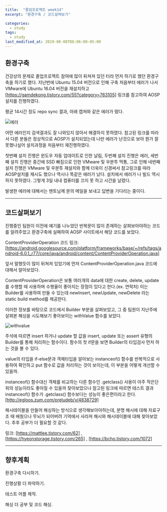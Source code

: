 ```yaml
---
title:  "졸업프로젝트 week14"
excerpt: "환경구축 / 코드살펴보기"

categories:
  - study
tags:
  - study
last_modified_at: 2019-08-08T08:06:00-05:00
---
```


## 환경구축


건강상의 문제로 졸업프로젝트 참여에 많이 뒤쳐져 있던 터라 먼저 하기로 했던 환경구축을 하기로 했다. 지난번에 Ubuntu 15.04 버전으로 인해 구축 처음부터 에러가 나서 VMware에 Ubuntu 16.04 버전을 재설치하고 [https://gamdekong.tistory.com/55?category=763105] 링크를 참고하여 AOSP 설치를 진행하였다.

평균 14시간 정도 repo sync 결과, 아래 캡쳐와 같은 에러가 떴다. 

![에러](https://user-images.githubusercontent.com/48465809/62699892-81701380-ba1b-11e9-9e6a-51075ff1dd33.PNG)

어떤 에러인지 검색결과도 잘 나와있지 않아서 해결하지 못하였다. 참고된 링크를 따라서 다른 분들은 정상적으로 AOSP가 설치되었는데 나만 에러가 난것으로 보아 뭔가 잘못했나싶어 설치과정을 처음부터 재진행하였다.

첫번째 설치 진행은 윈도우 자동 업데이트로 인한 날림, 두번째 설치 진행은 에러, 세번째 설치 진행은 중간에 SSD 빠짐으로 인한 VMware 및 우분투 먹통, 그로 인해 네번째 설치 진행은 VMware 및 우분투 재설치와 함께 더욱이 신경써서 참고링크를 따라 AOSP설치를 재시도 했으나 역시나 똑같은 에러가 났다. 설치에서 에러가 나 빌드 역시 하지 못하였다. 그렇게 3일 내내 컴퓨터를 끄지 못 하고 시간을 날렸다. 

발생한 에러에 대해서는 멘토님께 문의 메일을 보내고 답변을 기다리는 중이다.

---

## 코드살펴보기


진행중인 팀원이 이전에 얘기를 나누었던 반복문이 많이 존재하는 살펴보아야하는 코드를 알려주었고 환경구축에 실패하여 AOSP 사이트에서 해당 코드를 보았다. 

ContentProviderOperation 코드 링크: [https://android.googlesource.com/platform/frameworks/base/+/refs/tags/android-6.0.1_r77/core/java/android/content/ContentProviderOperation.java]

앞서 말했듯이 많이 뒤쳐져 있었기에 먼저 ContentProviderOperation.java 코드에 대해서 알아보았다.

ContentProviderOperation은 보통 여러개의 data에 대한 create, delete, update를 수행할 때 사용하며 수행율이 좋아지는 장점이 있다고 한다.(ex. 연락처) 이는 Builder를 사용하여 만들 수 있는데 newInsert, newUpdate, newDelete 라는 static build method를 제공한다. 

이러한 정보를 바탕으로 코드에서 Builder 부분을 살펴보았고, 그 중 팀원이 지난주에 살펴본 해싱을 시도해보기 좋아보이는 withValue 함수를 보았다.

![withvalue](https://user-images.githubusercontent.com/48465809/62702299-54266400-ba21-11e9-9e36-5528a1daaa1a.PNG)

주석에 따르면 insert 하거나 update 할 값을 insert, update 또는 assert 유형의 Builder를 통해 처리하는 함수이다. 함수의 첫 if문을 보면 Builder의 타입검사 먼저 하는 것을 볼 수 있다.

value의 타입을 if-else문과 객체타입을 알아보는 instanceof() 함수를 반복적으로 사용하여 확인하고 put 함수로 값을 처리하는 것이 보이는데, 이 부분을 어떻게 개선할 수 있을까.

instanceof() 함수대신 객체를 비교하는 다른 함수인 .getclass() 사용이 아주 작은단위의 성능이라도 좋아질 수 있을까 찾아보았으나 참고된 링크에 따르면 테스트 결과 instanceof() 함수가 .getclass() 함수보다는 성능이 좋은편이라고 한다. [http://egloos.zum.com/preludeb/v/4838729]

해시테이블을 만들어 해싱하는 방식으로 생각해보아야하는데, 분명 해시에 대해 자료구조 때 배웠으나 무뇌가 되어버려 기억에서 사라져 해시와 해시테이블에 대해 찾아보았다. 추후 공부가 더 필요할 것 같다.

링크: [https://mattlee.tistory.com/62] , [https://hyeonstorage.tistory.com/265] , [https://bcho.tistory.com/1072] 

---

## 향후계획


환경구축 다시하기.

진행상황 더 파악하기.

테스트 어플 제작.

해싱 더 공부 및 코드 해싱.

 
